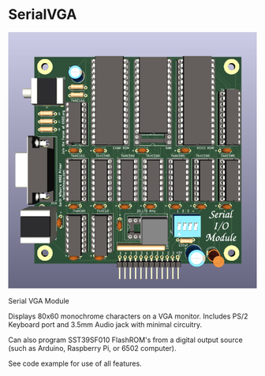 # SerialVGA

<img src="SerialVGA-Front.png">

Serial VGA Module

Displays 80x60 monochrome characters on a VGA monitor.   Includes PS/2 Keyboard port and 3.5mm Audio jack with minimal circuitry.

Can also program SST39SF010 FlashROM's from a digital output source (such as Arduino, Raspberry Pi, or 6502 computer).

See code example for use of all features.


